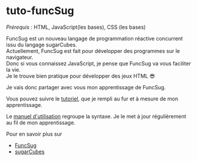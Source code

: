 # tuto-funcSug

*Prérequis* : HTML, JavaScript(les bases), CSS (les bases)

FuncSug est un nouveau langage de programmation réactive concurrent issu du langage sugarCubes.<br>
Actuellement, FuncSug est fait pour développer des programmes sur le navigateur.<br>
Donc si vous connaissez JavaScript, je pense que FuncSug va vous faciliter la vie. <br>
Je le trouve bien pratique pour développer des jeux HTML 😎

Je vais donc partager avec vous mon apprentissage de FuncSug. 

Vous pouvez suivre le [tutoriel](https://funcsug.prefasite.fr/fr/tuto/#supportWeb), que je rempli au fur et à mesure de mon apprentissage.

Le [manuel d'utilisation](https://funcsug.prefasite.fr/fr/manuel/co/guide.html) regroupe la syntaxe. Je le met à jour régulièrement au fil de mon apprentissage.
 
Pour en savoir plus sur 
- [FuncSug](https://github.com/cl4cnam/funcSug) 
- [sugarCubes](https://github.com/LordManta/SugarCubesJS)
